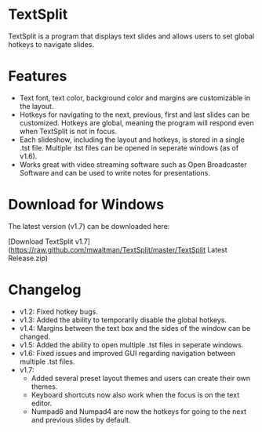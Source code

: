 # TextSplit
TextSplit is a program that displays text slides and allows users to set global hotkeys to navigate slides. 

# Features
- Text font, text color, background color and margins are customizable in the layout.
- Hotkeys for navigating to the next, previous, first and last slides can be customized. Hotkeys are global, meaning the program will respond even when TextSplit is not in focus.
- Each slideshow, including the layout and hotkeys, is stored in a single .tst file. Multiple .tst files can be opened in seperate windows (as of v1.6).
- Works great with video streaming software such as Open Broadcaster Software and can be used to write notes for presentations.

# Download for Windows
The latest version (v1.7) can be downloaded here:

[Download TextSplit v1.7](https://raw.github.com/mwaltman/TextSplit/master/TextSplit Latest Release.zip)

# Changelog
- v1.2: Fixed hotkey bugs.
- v1.3: Added the ability to temporarily disable the global hotkeys.
- v1.4: Margins between the text box and the sides of the window can be changed.
- v1.5: Added the ability to open multiple .tst files in seperate windows.
- v1.6: Fixed issues and improved GUI regarding navigation between multiple .tst files.
- v1.7: 
  - Added several preset layout themes and users can create their own themes.
  - Keyboard shortcuts now also work when the focus is on the text editor.
  - Numpad6 and Numpad4 are now the hotkeys for going to the next and previous slides by default.
